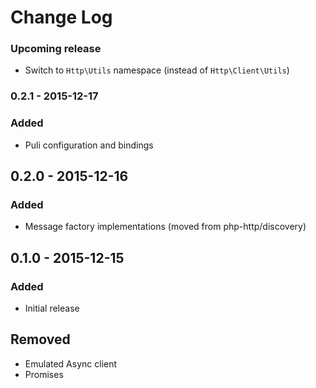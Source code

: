 # Change Log

### Upcoming release

- Switch to `Http\Utils` namespace (instead of `Http\Client\Utils`)

### 0.2.1 - 2015-12-17

### Added

- Puli configuration and bindings


## 0.2.0 - 2015-12-16

### Added

- Message factory implementations (moved from php-http/discovery)


## 0.1.0 - 2015-12-15

### Added

- Initial release

## Removed

- Emulated Async client
- Promises

